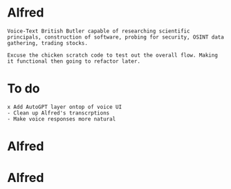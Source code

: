 # Alfred
	Voice-Text British Butler capable of researching scientific principals, construction of software, probing for security, OSINT data gathering, trading stocks.

	Excuse the chicken scratch code to test out the overall flow. Making it functional then going to refactor later. 
# To do
	x Add AutoGPT layer ontop of voice UI 
	- Clean up Alfred's transcrptions
	- Make voice responses more natural
# Alfred
# Alfred
